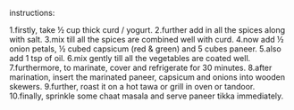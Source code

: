 instructions:

1.firstly, take ½ cup thick curd / yogurt.
2.further add in all the spices along with salt.
3.mix till all the spices are combined well with curd.
4.now add ½ onion petals, ½ cubed capsicum (red & green) and 5 cubes paneer.
5.also add 1 tsp of oil.
6.mix gently till all the vegetables are coated well.
7.furthermore, to marinate, cover and refrigerate for 30 minutes.
8.after marination, insert the marinated paneer, capsicum and onions into wooden skewers.
9.further, roast it on a hot tawa or grill in oven or tandoor.
10.finally, sprinkle some chaat masala and serve paneer tikka immediately.
